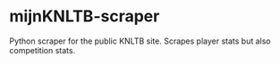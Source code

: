 # mijnKNLTB-scraper
Python scraper for the public KNLTB site. Scrapes player stats but also competition stats.
